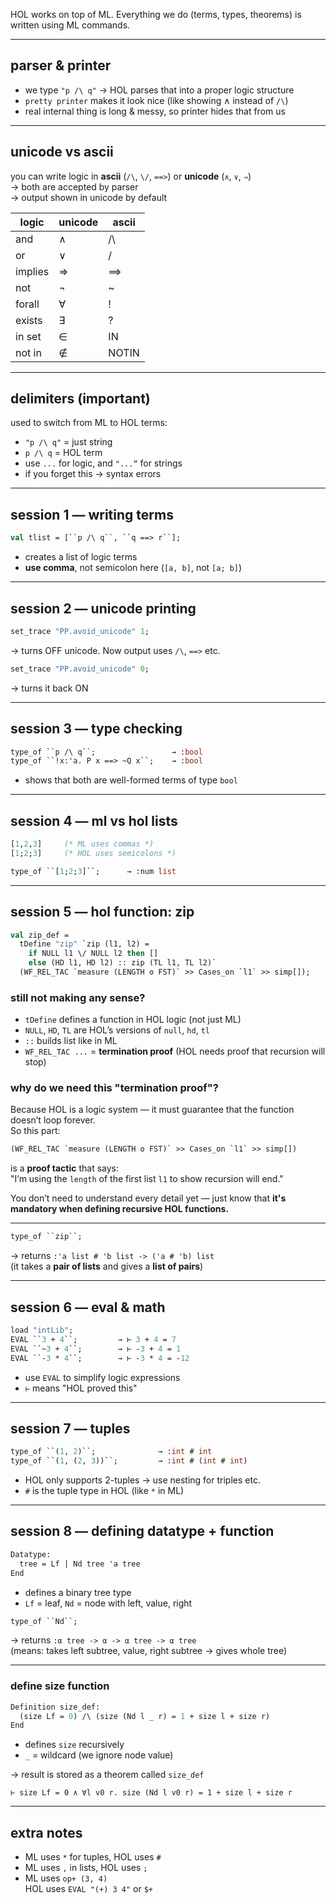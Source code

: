 
HOL works on top of ML. Everything we do (terms, types, theorems) is written using ML commands.

---

## parser & printer

- we type `"p /\ q"` → HOL parses that into a proper logic structure
- `pretty printer` makes it look nice (like showing ∧ instead of `/\`)
- real internal thing is long & messy, so printer hides that from us

---

## unicode vs ascii

you can write logic in **ascii** (`/\`, `\/`, `==>`) or **unicode** (`∧`, `∨`, `⇒`)  
→ both are accepted by parser  
→ output shown in unicode by default

| logic     | unicode | ascii |
|-----------|---------|--------|
| and       | ∧       | /\     |
| or        | ∨       | \/     |
| implies   | ⇒       | ==>    |
| not       | ¬       | ~      |
| forall    | ∀       | !      |
| exists    | ∃       | ?      |
| in set    | ∈       | IN     |
| not in    | ∉       | NOTIN  |

---

## delimiters (important)

used to switch from ML to HOL terms:
- `"p /\ q"` = just string
- ``p /\ q`` = HOL term
- use ``...`` for logic, and `"...“` for strings
- if you forget this → syntax errors

---

## session 1 — writing terms

```sml
val tlist = [``p /\ q``, ``q ==> r``];
```

- creates a list of logic terms
- **use comma**, not semicolon here (`[a, b]`, not `[a; b]`)

---

## session 2 — unicode printing

```sml
set_trace "PP.avoid_unicode" 1;
```
→ turns OFF unicode. Now output uses `/\`, `==>` etc.

```sml
set_trace "PP.avoid_unicode" 0;
```
→ turns it back ON

---

## session 3 — type checking

```sml
type_of ``p /\ q``;                 → :bool
type_of ``!x:'a. P x ==> ~Q x``;    → :bool
```

- shows that both are well-formed terms of type `bool`

---

## session 4 — ml vs hol lists

```sml
[1,2,3]     (* ML uses commas *)
[1;2;3]     (* HOL uses semicolons *)
```

```sml
type_of ``[1;2;3]``;      → :num list
```

---

## session 5 — hol function: zip

```sml
val zip_def =
  tDefine "zip" `zip (l1, l2) =
    if NULL l1 \/ NULL l2 then []
    else (HD l1, HD l2) :: zip (TL l1, TL l2)`
  (WF_REL_TAC `measure (LENGTH o FST)` >> Cases_on `l1` >> simp[]);
```

### still not making any sense?

- `tDefine` defines a function in HOL logic (not just ML)
- `NULL`, `HD`, `TL` are HOL’s versions of `null`, `hd`, `tl`
- `::` builds list like in ML
- `WF_REL_TAC ...` = **termination proof** (HOL needs proof that recursion will stop)

###  why do we need this "termination proof"?

Because HOL is a logic system — it must guarantee that the function doesn’t loop forever.  
So this part:

```sml
(WF_REL_TAC `measure (LENGTH o FST)` >> Cases_on `l1` >> simp[])
```

is a **proof tactic** that says:  
"I’m using the `length` of the first list `l1` to show recursion will end."

You don’t need to understand every detail yet — just know that **it's mandatory when defining recursive HOL functions.**

---

```sml
type_of ``zip``;
```

→ returns `:'a list # 'b list -> ('a # 'b) list`  
(it takes a **pair of lists** and gives a **list of pairs**)

---

## session 6 — eval & math

```sml
load "intLib";
EVAL ``3 + 4``;         → ⊢ 3 + 4 = 7
EVAL ``~3 + 4``;        → ⊢ -3 + 4 = 1
EVAL ``-3 * 4``;        → ⊢ -3 * 4 = -12
```

- use `EVAL` to simplify logic expressions
- `⊢` means "HOL proved this"

---

## session 7 — tuples

```sml
type_of ``(1, 2)``;              → :int # int
type_of ``(1, (2, 3))``;         → :int # (int # int)
```

- HOL only supports 2-tuples → use nesting for triples etc.
- `#` is the tuple type in HOL (like `*` in ML)

---

## session 8 — defining datatype + function

```sml
Datatype:
  tree = Lf | Nd tree 'a tree
End
```

- defines a binary tree type  
- `Lf` = leaf, `Nd` = node with left, value, right

```sml
type_of ``Nd``;
```

→ returns `:α tree -> α -> α tree -> α tree`  
(means: takes left subtree, value, right subtree → gives whole tree)

---

### define size function

```sml
Definition size_def:
  (size Lf = 0) /\ (size (Nd l _ r) = 1 + size l + size r)
End
```

- defines `size` recursively  
- `_` = wildcard (we ignore node value)

→ result is stored as a theorem called `size_def`

```
⊢ size Lf = 0 ∧ ∀l v0 r. size (Nd l v0 r) = 1 + size l + size r
```

---

## extra notes

- ML uses `*` for tuples, HOL uses `#`
- ML uses `,` in lists, HOL uses `;`
- ML uses `op+ (3, 4)`  
  HOL uses `EVAL "(+) 3 4"` or `$+`